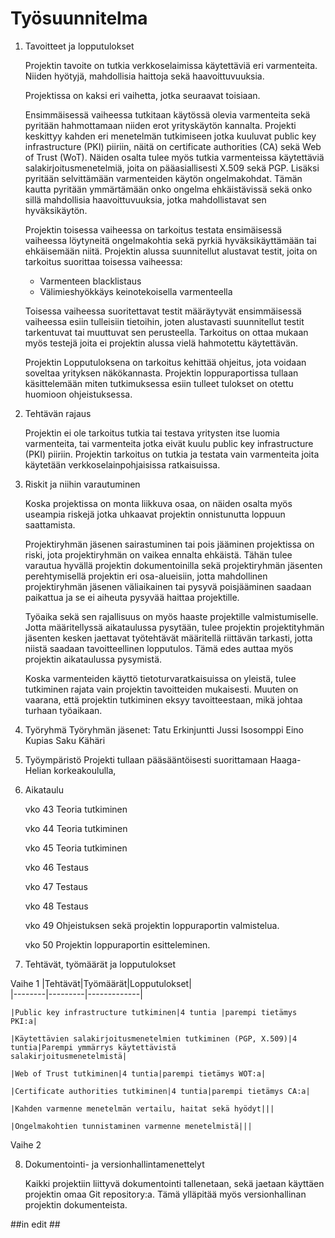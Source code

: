 
# Työsuunnitelma

1. Tavoitteet ja lopputulokset
	
	Projektin tavoite on tutkia verkkoselaimissa käytettäviä eri varmenteita. Niiden hyötyjä, mahdollisia haittoja sekä haavoittuvuuksia.
	
	Projektissa on kaksi eri vaihetta, jotka seuraavat toisiaan. 

	Ensimmäisessä vaiheessa tutkitaan käytössä olevia varmenteita sekä pyritään hahmottamaan niiden erot yrityskäytön kannalta. 
	Projekti keskittyy kahden eri menetelmän tutkimiseen jotka kuuluvat public key infrastructure (PKI) piiriin,
	näitä on certificate authorities (CA) sekä Web of Trust (WoT).
	Näiden osalta tulee myös tutkia varmenteissa käytettäviä salakirjoitusmenetelmiä, joita on pääasiallisesti X.509 sekä PGP.
	Lisäksi  pyritään selvittämään varmenteiden käytön ongelmakohdat. Tämän kautta pyritään ymmärtämään onko 
	ongelma ehkäistävissä sekä onko sillä mahdollisia haavoittuvuuksia, jotka mahdollistavat sen hyväksikäytön.

	Projektin toisessa vaiheessa on tarkoitus testata ensimäisessä vaiheessa löytyneitä ongelmakohtia sekä pyrkiä hyväksikäyttämään tai 
	ehkäisemään niitä.
	Projektin alussa suunnitellut alustavat testit, joita on tarkoitus suorittaa toisessa vaiheessa:

	- Varmenteen blacklistaus
	- Välimieshyökkäys keinotekoisella varmenteella
	
	Toisessa vaiheessa suoritettavat testit määräytyvät ensimmäisessä vaiheessa esiin tulleisiin tietoihin, joten alustavasti suunnitellut 
	testit tarkentuvat tai muuttuvat sen perusteella. Tarkoitus on ottaa mukaan myös testejä joita ei projektin alussa vielä hahmotettu 
	käytettävän. 

	Projektin Lopputuloksena on tarkoitus kehittää ohjeitus, jota voidaan soveltaa yrityksen näkökannasta. 
	Projektin loppuraportissa tullaan käsittelemään miten tutkimuksessa esiin tulleet tulokset on otettu huomioon ohjeistuksessa.
			
2. Tehtävän rajaus
	
	Projektin ei ole tarkoitus tutkia tai testava yritysten itse luomia varmenteita, tai varmenteita jotka eivät kuulu 
	public key infrastructure (PKI) piiriin. Projektin tarkoitus on tutkia ja testata vain varmenteita joita käytetään 
	verkkoselainpohjaisissa ratkaisuissa.  
	
3. Riskit ja niihin varautuminen
	
	Koska projektissa on monta liikkuva osaa, on näiden osalta myös useampia riskejä jotka uhkaavat projektin onnistunutta loppuun 
	saattamista. 

	Projektiryhmän jäsenen sairastuminen tai pois jääminen projektissa on riski, jota projektiryhmän on vaikea ennalta ehkäistä. 
	Tähän tulee varautua hyvällä projektin dokumentoinilla sekä projektiryhmän jäsenten perehtymisellä projektin eri osa-alueisiin, jotta 
	mahdollinen projektiryhmän jäsenen väliaikainen tai pysyvä poisjääminen saadaan paikattua ja se ei aiheuta pysyvää haittaa 
	projektille. 

	Työaika sekä sen rajallisuus on myös haaste projektille valmistumiselle. Jotta määritellyssä aikataulussa pysytään, tulee projektin 
	projektityhmän jäsenten kesken jaettavat työtehtävät määritellä riittävän tarkasti, jotta niistä saadaan tavoitteellinen lopputulos. 
	Tämä edes auttaa myös projektin aikataulussa pysymistä.	

	Koska varmenteiden käyttö tietoturvaratkaisuissa on yleistä, tulee tutkiminen rajata vain projektin tavoitteiden mukaisesti. Muuten on 
	vaarana, että projektin tutkiminen eksyy tavoitteestaan, mikä johtaa turhaan työaikaan.
	
4. Työryhmä
	Työryhmän jäsenet:
		Tatu Erkinjuntti
		Jussi Isosomppi
		Eino Kupias
		Saku Kähäri	
		
5. Työympäristö
	Projekti tullaan pääsääntöisesti suorittamaan Haaga-Helian korkeakoululla, 
	
6. Aikataulu

	vko 43	Teoria tutkiminen

	vko 44	Teoria tutkiminen

	vko 45	Teoria tutkiminen

	vko 46	Testaus

	vko 47	Testaus

	vko 48	Testaus

	vko 49  Ohjeistuksen sekä projektin loppuraportin valmistelua.

	vko 50	Projektin loppuraportin esitteleminen.
	
7. Tehtävät, työmäärät ja lopputulokset

Vaihe 1
	|Tehtävät|Työmäärät|Lopputulokset|  
	|--------|---------|-------------|  
	
	|Public key infrastructure tutkiminen|4 tuntia |parempi tietämys PKI:a|
	
	|Käytettävien salakirjoitusmenetelmien tutkiminen (PGP, X.509)|4 tuntia|Parempi ymmärrys käytettävistä 			salakirjoitusmenetelmistä|

	|Web of Trust tutkiminen|4 tuntia|parempi tietämys WOT:a|

	|Certificate authorities tutkiminen|4 tuntia|parempi tietämys CA:a| 

	|Kahden varmenne menetelmän vertailu, haitat sekä hyödyt|||

	|Ongelmakohtien tunnistaminen varmenne menetelmistä|||

Vaihe 2	
	
		

8. Dokumentointi- ja versionhallintamenettelyt

	Kaikki projektiin liittyvä dokumentointi tallenetaan, sekä jaetaan käyttäen projektin omaa Git repository:a. Tämä ylläpitää myös 
	versionhallinan projektin dokumenteista.

##in edit ##



